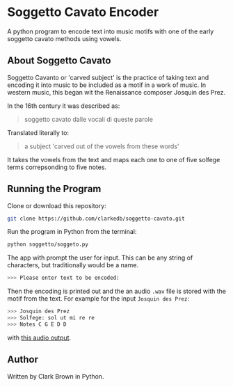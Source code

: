 # Soggetto Cavato Encoder

A python program to encode text into music motifs with one of the early soggetto cavato methods using vowels.

## About Soggetto Cavato

Soggetto Cavanto or 'carved subject' is the practice of taking text and encoding it into music to be included as a motif in a work of music. In western music, this began wit the Renaissance composer Josquin des Prez.

In the 16th century it was described as:

>soggetto cavato dalle vocali di queste parole

Translated literally to:

>a subject 'carved out of the vowels from these words'

It takes the vowels from the text and maps each one to one of five solfege terms correpsonding to five notes.

## Running the Program

Clone or download this repository:

```bash
git clone https://github.com/clarkedb/soggetto-cavato.git
```

Run the program in Python from the terminal:

```bash
python soggetto/soggeto.py
```

The app with prompt the user for input. This can be any string of characters, but traditionally would be a name.

```python
>>> Please enter text to be encoded:
```

Then the encoding is printed out and the an audio `.wav` file is stored with the motif from the text. For example for the input `Josquin des Prez`:

```python
>>> Josquin des Prez
>>> Solfege: sol ut mi re re
>>> Notes C G E D D
```

with [this audio output](audio/josquin_example.wav).

## Author

Written by Clark Brown in Python.
